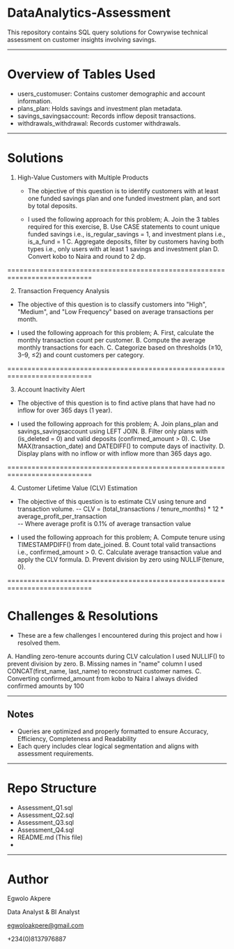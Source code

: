 # DataAnalytics-Assessment

This repository contains SQL query solutions for Cowrywise technical assessment on customer insights involving savings.

---------------------------------------------------------------------------

# Overview of Tables Used

- users_customuser: Contains customer demographic and account information.
- plans_plan: Holds savings and investment plan metadata.
- savings_savingsaccount: Records inflow deposit transactions.
- withdrawals_withdrawal: Records customer withdrawals.
  
---------------------------------------------------------------------------

# Solutions

1. High-Value Customers with Multiple Products
   - The objective of this question is to identify customers with at least one funded savings plan and one funded investment plan, and sort by total deposits.
     
   -  I used the following approach for this problem;
      A. Join the 3 tables required for this exercise,
      B. Use CASE statements to count unique funded savings i.e., is_regular_savings = 1, and investment plans i.e., is_a_fund = 1
      C. Aggregate deposits, filter by customers having both types i.e., only users with at least 1 savings and investment plan
      D. Convert kobo to Naira and round to 2 dp.

===========================================================================

2. Transaction Frequency Analysis
- The objective of this question is to classify customers into "High", "Medium", and "Low Frequency" based on average transactions per month.
  
- I used the following approach for this problem;
    A. First, calculate the monthly transaction count per customer.
    B. Compute the average monthly transactions for each.
    C. Categorize based on thresholds (≥10, 3–9, ≤2) and count customers per category.

===========================================================================

3. Account Inactivity Alert
- The objective of this question is to find active plans that have had no inflow for over 365 days (1 year).

- I used the following approach for this problem;
   A. Join plans_plan and savings_savingsaccount using LEFT JOIN.
   B. Filter only plans with (is_deleted = 0) and valid deposits (confirmed_amount > 0).
   C. Use MAX(transaction_date) and DATEDIFF() to compute days of inactivity.
   D. Display plans with no inflow or with inflow more than 365 days ago.

===========================================================================

4. Customer Lifetime Value (CLV) Estimation

- The objective of this question is to estimate CLV using tenure and transaction volume.
   -- CLV = (total_transactions / tenure_months) * 12 * average_profit_per_transaction  
   -- Where average profit is 0.1% of average transaction value

- I used the following approach for this problem;
   A. Compute tenure using TIMESTAMPDIFF() from date_joined.
   B. Count total valid transactions i.e., confirmed_amount > 0.
   C. Calculate average transaction value and apply the CLV formula.
   D. Prevent division by zero using NULLIF(tenure, 0).

===========================================================================

# Challenges & Resolutions

- These are a few challenges I encountered during this project and how i resolved them.
  
A. Handling zero-tenure accounts during CLV calculation
    I used NULLIF() to prevent division by zero.
B. Missing names in "name" column
    I used CONCAT(first_name, last_name) to reconstruct customer names.
C. Converting confirmed_amount from kobo to Naira 
    I always divided confirmed amounts by 100

---------------------------------------------------------------------------

## Notes

- Queries are optimized and properly formatted to ensure Accuracy, Efficiency, Completeness and Readability
- Each query includes clear logical segmentation and aligns with assessment requirements.

---------------------------------------------------------------------------

# Repo Structure

- Assessment_Q1.sql
- Assessment_Q2.sql
- Assessment_Q3.sql
- Assessment_Q4.sql
- README.md (This file)
- 
---------------------------------------------------------------------------

# Author
Egwolo Akpere  

Data Analyst & BI Analyst 

egwoloakpere@gmail.com

+234(0)8137976887
